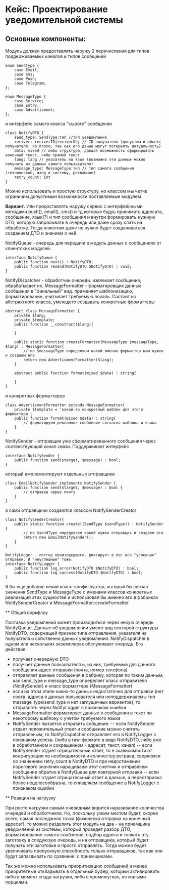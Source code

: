 # Кейс: Проектирование уведомительной системы

## Основные компоненты:

Модуль должен предоставлять наружу 2 перечисления для типов поддерживаемых каналов и типов сообщений
```
enum SendType {
	case Email;
	case Sms;
	case Push;
	case Telegram;
};

enum MessageType {
	case Service;
	case Entry;
	case Advertisment;
};
```
и интерфейс самого класса "сырого" сообщения
```
class NotifyDTO {
	send_type: SendType:тип //тип уведомления
	reciver: reciverID|reciverObj // ID получателя (допустим и объект получателя, но плохо, так как его даные могут потереять актуальность)
	data: mixed // либо структура, дающая возможность сформировать конечный текст, либо прямой текст
	lang: lang // указатель на язык (возможно эти данные можно получить из данных самого пользователя)
	message_type: MessageType:тип // тип самого сообщения (техническое, вход в систему, рекламное)
	retry_count: int
}
```
Можно использовать и простую структуру, но классом мы четче ограничим допустимын возможности поставляемые модулем

**Вариант.** Или предоставлять наружу сервис с интерфейсными методами push(), email(), sms() и тд которые будуь принимать адресата, сообщение, язык(?) и тип сообщения и внутри формировать нужную DTO, которую забрасывать в очередь или даже сразу слать на обработку. Тогда клиентам даже не нужно будет озадачиваться созданием ДТО и знанием о ней.

NotifyQueue - очередь для передачи в модуль данных о сообщениях от клиентских модулей.
```
interface NotifyQueue {
	public function next() : NotifyDTO;
	public function resend(NotifyDTO $NotifyDTO) : void;
}
```

NotifyDispatcher - обработчик очереди. извлекает сообщения, обрабатывает их.
MessageFormatter - форматировщик данных сообщения в "финальный" вид. применяет шаблонизацию, форматирование, учитывает требуемую локаль.
Состоит из абстрактного класса, умеющего создавать конкретные форматтеры
```
abstract class MessageFormatter {
	private $lang;
	private $template;
	public function __construct($lang){
		
	}
	
	public static function createFormatter(MessageType $messageType, $lang) : MessageFormatter{
		// по $messageType определяем какой именно форматтер нам нужен и создаем его
		return new AdvertismentFormatter($lang);
	}
	
	abstract public function format(mixed $data) : string{
		
	}
}
```

и конкретных форматтеров 
```
class AdvertismentFormatter extends MessageFormatter{
	private $template = 'какой-то конкретный шаблон для этого форматтера';
	public function format(mixed $data) : string{
		// форматируем рекламное сообщение согласно шаблона и языка
	}
}
```

NotifySender - отправщик уже сформатированного сообщения через соотвествующий канал связи.
Поддерживает интерфейс
```
interface NotifySender {
	public function send($target, $message) : bool;
}
```

который имплементируют отдельные отправщики
```
class EmailNotifySender implements NotifySender {
	public function send($target, $message) : bool {
		// отправка через почту
	}
}
```

а сами отправщики создаются классом NotifySenderCreator
```
class NotifySenderCreator{
	public static function create((SendType $sendType)) : NotifySender {
		// по $sendType определяем какой нужен отправщик и создаем его
		return new EmailNotifySender();
	}
}

NotifyLogger - логгер произощедшего. фиксирует в лог все "успешные" отправки. И "неуспешные" тоже.
interface NotifyLogger {
	public function log_error(NotifyDTO $NotifyDTO) : bool;
	public function log_success(NotifyDTO $NotifyDTO) : bool;
}
```

Я бы еще добавил некий класс-конфигруатор, который бы связал значения SendType и MessageType с именами классов конкретных реализаций этих сущностей и использовал бы именно его в фабриках NotifySenderCreator и MessageFormatter::createFormatter


** Общий воркфлоу

Поставка уведомлений может производиться через некую очередь NotifyQueue. Данные об уведомлении умеют вид некторой структуры NotifyDTO, содержащей признак типа отправления, указателя на получателя и собственно данных уведомления.
NotifyDispatcher в одном или нескольких экземплярах обслуживает очередь. Его действия:
- получает очередную DTO
- получает данные пользователя и, из них, требуемый для данного сообщения адрес отправки (почта, номер телефона)
- отправляет данные сообщения в фабрику, которая по таким данным, как send_type и message_type определяет класс отправителя (NotifySender) и класс форматтера (MessageFormatter)
- если на этом этапе каких-то данных недостаточно для отправки (нет соотв. адреса в данных пользователя или неподдерживаемы тип message_type\send_type и нет заглущечных вариантов), то отправлять через NotifyLogger с признаком ошибки
- MessageFormatter форматирует данные о сообщении в текст по некоторому шаблону с учетом требуемого языка
- NotifySender пытается отправить собщение.
-- если NotifySender отдает положительный ответ и сообщение можно считать отправленым, то NotifyDispatcher отправляет его в NotifyLogger с признаком успеха. (либо в raw-формате в виде NotifyDTO, либо уже в обработанном и сокращенном - адресат, текст, канал)
-- если NotifySender отдает отрицательный ответ, то в зхависимости от конфигурации по необходимости и количеству ретраев, сверяемся со значением retry_count в NotifyDTO и при недостижении порогового значения наращиваем этот счетчик и отправляем сообщение обратно в NotifyQueue для повторной отправки
-- если NotifySender отдает отрицательный ответ и дальше, а переотправка более нецелесообразна, то сплавляем сообщение в NotifyLogger с признаком ошибки


** Реакция на нагрузку

При росте нагрузки самым очевидным видится наразивание количества очередей и обработчиков. Но, поскольку узким местом будет, скорее всего, самая последжняя точка (физическа отправка на конечный адресат), то можно разделить этот модуль на два - на приемщика уведомлений из системы, который проведет разбор ДТО, форматирование самого сообзение, подбор адреса и толкать эту заготовку в следуюзую очередь, и на отправщика, который будет получать эти заготовки и просто отправлять. Тогда можно будет увеличивать пропускную способность только отправщиков, так как они будут запаздывать по сравнени. с приемщиками.

Так же можно использовать приоритизацию сообщений и менее приоритетные откладывать в отдельный буфер, который активировать либо в момент спада нагрузки, либо в промежутках, но малыми порциями.
